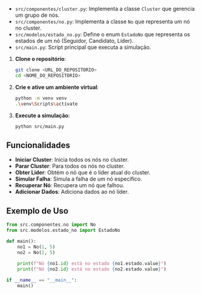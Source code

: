 

- `src/componentes/cluster.py`: Implementa a classe `Cluster` que gerencia um grupo de nós.
- `src/componentes/no.py`: Implementa a classe `No` que representa um nó no cluster.
- `src/modelos/estado_no.py`: Define o enum `EstadoNo` que representa os estados de um nó (Seguidor, Candidato, Líder).
- `src/main.py`: Script principal que executa a simulação.

1. **Clone o repositório**:
   ```sh
   git clone <URL_DO_REPOSITORIO>
   cd <NOME_DO_REPOSITORIO>
   ```

2. **Crie e ative um ambiente virtual**:
   ```sh
   python -m venv venv
   .\venv\Scripts\activate
   ```

3. **Execute a simulação**:
   ```sh
   python src/main.py
   ```

## Funcionalidades

- **Iniciar Cluster**: Inicia todos os nós no cluster.
- **Parar Cluster**: Para todos os nós no cluster.
- **Obter Líder**: Obtém o nó que é o líder atual do cluster.
- **Simular Falha**: Simula a falha de um nó específico.
- **Recuperar Nó**: Recupera um nó que falhou.
- **Adicionar Dados**: Adiciona dados ao nó líder.

## Exemplo de Uso

```python
from src.componentes.no import No
from src.modelos.estado_no import EstadoNo

def main():
    no1 = No(1, 5)
    no2 = No(2, 5)
    
    print(f"Nó {no1.id} está no estado {no1.estado.value}")
    print(f"Nó {no2.id} está no estado {no2.estado.value}")

if __name__ == "__main__":
    main()
```
